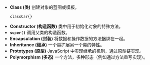 - **Class (类)** 创建对象的蓝图或模板。
	```
	classCar{}
	```
- **Constructor (构造函数)** 类中用于初始化对象的特殊方法。
- **`super()`** 调用父类的构造函数。
- **Encapsulation (封装)** 将数据和操作数据的方法捆绑在一起。
- **Inheritance (继承)** 一个类扩展另一个类的特性。
- **Prototypes (原型)** JavaScript 中实现继承的机制，通过原型链实现。
- **Polymorphism (多态)** 一个方法，多种形态（例如通过方法重写实现）。